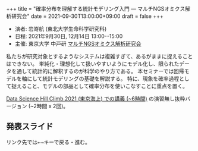 +++
title = "確率分布を理解する統計モデリング入門 — マルチNGSオミクス解析研究会"
date = 2021-09-30T13:00:00+09:00
draft = false
+++

- 演者: 岩嵜航 (東北大学生命科学研究科)
- 日程: 2021年9月30日, 12月14日 13:00--15:00
- 主催: 東京大学 中戸研
  [マルチNGSオミクス解析研究会](https://amedprime-nakatolab.github.io/pages/Seminar.html)

私たちが研究対象とするようなシステムは複雑すぎて、あるがままに捉えることはできない。
単純化・理想化して扱いやすいようにモデル化し、限られたデータを通して統計的に解釈するのが科学のやり方である。
本セミナーでは回帰モデルを軸にして統計モデリングの基礎を解説する。
特に、現象を確率過程として捉えること、モデルの部品として確率分布を使いこなすことに重点を置く。

[Data Science Hill Climb 2021 (東京海上) での講義 (~6時間)](https://heavywatal.github.io/slides/tokiomarine2021/)
の演習無し抜粋バージョン (~2時間 x 2回)。

## 発表スライド

リンク先では<kbd>←</kbd><kbd>→</kbd>キーで戻る・進む。
